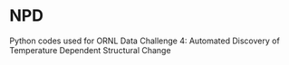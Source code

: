 # NPD
Python codes used for ORNL Data Challenge 4: Automated Discovery of Temperature Dependent Structural Change
